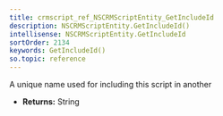 ```yaml
---
title: crmscript_ref_NSCRMScriptEntity_GetIncludeId
description: NSCRMScriptEntity.GetIncludeId()
intellisense: NSCRMScriptEntity.GetIncludeId
sortOrder: 2134
keywords: GetIncludeId()
so.topic: reference
---
```



A unique name used for including this script in another



* **Returns:** String


